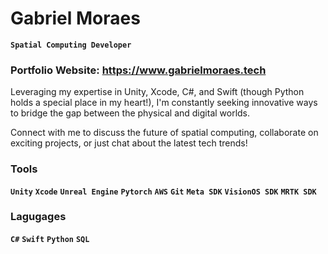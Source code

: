 # Gabriel Moraes

**` Spatial Computing Developer `**

### Portfolio Website: https://www.gabrielmoraes.tech


 Leveraging my expertise in Unity, Xcode, C#, and Swift (though Python holds a special place in my heart!), I'm constantly seeking innovative ways to bridge the gap between the physical and digital worlds.

 Connect with me to discuss the future of spatial computing, collaborate on exciting projects, or just chat about the latest tech trends!

 ### Tools
 **`Unity`**  **`Xcode`**  **`Unreal Engine`** **`Pytorch`** **`AWS`**  **`Git`**
 **`Meta SDK`**  **`VisionOS SDK`** **`MRTK SDK`**

 ### Lagugages
 **`C#`**  **`Swift`** **`Python`** **`SQL`**
